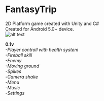 # FantasyTrip
2D Platform game created with Unity and C# <br>
Created for Android 5.0+ device.<br>
![alt text](https://i.imgur.com/blyg9BT.png)






**0.1v**<br>
*-Player controll with health system*<br>
*-Fireball skill*<br>
*-Enemy* <br>
*-Moving ground*<br>
*-Spikes*<br>
-*Camera shake*<br>
-*Menu*<br>
-*Music*<br>
-*Settings*<br>

